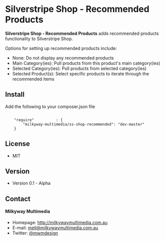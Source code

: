 Silverstripe Shop - Recommended Products
======
**Silverstripe Shop - Recommended Products** adds recommended products functionality to Silverstripe Shop.

Options for setting up recommended products include:
- None: Do not display any recommended products
- Main Category(ies): Pull products from this product's main category(ies)
- Selected Category(ies): Pull products from selected category(ies)
- Selected Product(s): Select specific products to iterate through the recommended items

## Install
Add the following to your composer.json file

```

    "require"          : {
		"milkyway-multimedia/ss-shop-recommended": "dev-master"
	}

```

## License
* MIT

## Version
* Version 0.1 - Alpha

## Contact
#### Milkyway Multimedia
* Homepage: http://milkywaymultimedia.com.au
* E-mail: mell@milkywaymultimedia.com.au
* Twitter: [@mwmdesign](https://twitter.com/mwmdesign "mwmdesign on twitter")